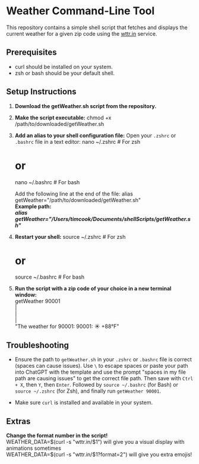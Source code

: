 # Weather Command-Line Tool

This repository contains a simple shell script that fetches and displays the current weather for a given zip code using the [wttr.in](https://wttr.in) service.

## Prerequisites

- curl should be installed on your system.
- zsh or bash should be your default shell.

## Setup Instructions

1. **Download the getWeather.sh script from the repository.**

2. **Make the script executable:**
   chmod +x /path/to/downloaded/getWeather.sh

3. **Add an alias to your shell configuration file:**
   Open your `.zshrc` or `.bashrc` file in a text editor:
   nano ~/.zshrc # For zsh
   # or
   nano ~/.bashrc # For bash

   Add the following line at the end of the file:
   alias getWeather="/path/to/downloaded/getWeather.sh"\
   **Example path:** \
   ***alias getWeather="/Users/timcook/Documents/shellScripts/getWeather.sh"***

4. **Restart your shell:**
   source ~/.zshrc # For zsh
   # or
   source ~/.bashrc # For bash

5. **Run the script with a zip code of your choice in a new terminal window:**\
   getWeather 90001\
   |\
   |\
   |\
   "The weather for 90001: 90001: ☀️   +88°F"

## Troubleshooting

* Ensure the path to `getWeather.sh` in your `.zshrc` or `.bashrc` file is correct (spaces can cause issues). Use `\` to escape spaces or paste your path into ChatGPT with the template and use the prompt "spaces in my file path are causing issues" to get the correct file path. Then save with `Ctrl + X`, then `Y`, then `Enter`. Followed by `source ~/.bashrc` (for Bash) or `source ~/.zshrc` (for Zsh), and finally run `getWeather 90001`.

* Make sure `curl` is installed and available in your system.


## Extras

**Change the format number in the script!**\
WEATHER_DATA=$(curl -s "wttr.in/$1") will give you a visual display with animations sometimes\
WEATHER_DATA=$(curl -s "wttr.in/$1?format=2") will give you extra emojis!
